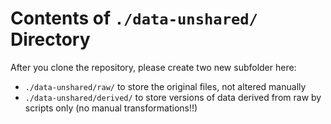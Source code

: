 Contents of `./data-unshared/` Directory
=========

After you clone the repository, please create two new subfolder here:  
 - `./data-unshared/raw/`  to store the original files, not altered manually
 - `./data-unshared/derived/` to store versions of data derived from raw by scripts only (no manual transformations!!)   
 
 
